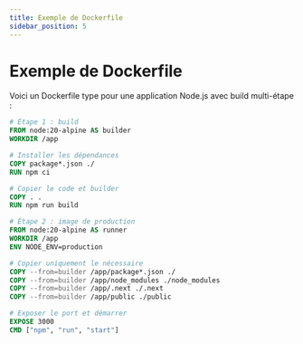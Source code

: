 ```yaml
---
title: Exemple de Dockerfile
sidebar_position: 5
---
```


# Exemple de Dockerfile

Voici un Dockerfile type pour une application Node.js avec build multi-étape :

```dockerfile
# Étape 1 : build
FROM node:20-alpine AS builder
WORKDIR /app

# Installer les dépendances
COPY package*.json ./
RUN npm ci

# Copier le code et builder
COPY . .
RUN npm run build

# Étape 2 : image de production
FROM node:20-alpine AS runner
WORKDIR /app
ENV NODE_ENV=production

# Copier uniquement le nécessaire
COPY --from=builder /app/package*.json ./
COPY --from=builder /app/node_modules ./node_modules
COPY --from=builder /app/.next ./.next
COPY --from=builder /app/public ./public

# Exposer le port et démarrer
EXPOSE 3000
CMD ["npm", "run", "start"]
```
